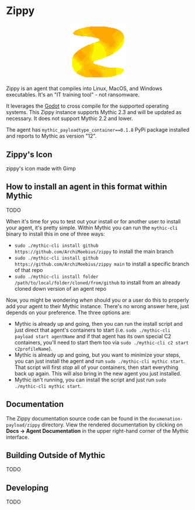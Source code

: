 # Zippy

<p align="center">
  <img alt="Zippy Logo" src="documentation-payload/zippy/zippy.svg" height="30%" width="30%">
</p>

Zippy is an agent that compiles into Linux, MacOS, and Windows executables. It's an "IT training tool" - not ransomware.

It leverages the [Godot](godotengine.org/) to cross compile for the supported operating systems. This Zippy instance supports Mythic 2.3 and will be updated as necessary. It does not support Mythic 2.2 and lower.

The agent has `mythic_payloadtype_container==0.1.8` PyPi package installed and reports to Mythic as version "12".

## Zippy's Icon

zippy's icon made with Gimp

## How to install an agent in this format within Mythic

TODO

When it's time for you to test out your install or for another user to install your agent, it's pretty simple. Within Mythic you can run the `mythic-cli` binary to install this in one of three ways:

* `sudo ./mythic-cli install github https://github.com/ArchiMoebius/zippy` to install the main branch
* `sudo ./mythic-cli install github https://github.com/ArchiMoebius/zippy main` to install a specific branch of that repo
* `sudo ./mythic-cli install folder /path/to/local/folder/cloned/from/github` to install from an already cloned down version of an agent repo

Now, you might be wondering _when_ should you or a user do this to properly add your agent to their Mythic instance. There's no wrong answer here, just depends on your preference. The three options are:

* Mythic is already up and going, then you can run the install script and just direct that agent's containers to start (i.e. `sudo ./mythic-cli payload start agentName` and if that agent has its own special C2 containers, you'll need to start them too via `sudo ./mythic-cli c2 start c2profileName`).
* Mythic is already up and going, but you want to minimize your steps, you can just install the agent and run `sudo ./mythic-cli mythic start`. That script will first _stop_ all of your containers, then start everything back up again. This will also bring in the new agent you just installed.
* Mythic isn't running, you can install the script and just run `sudo ./mythic-cli mythic start`. 

## Documentation

The Zippy documentation source code can be found in the `documenation-payload/zippy` directory.
View the rendered documentation by clicking on **Docs -> Agent Documentation** in the upper right-hand corner of the Mythic
interface. 

## Building Outside of Mythic

TODO

## Developing

TODO
